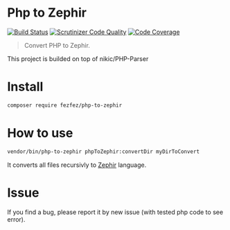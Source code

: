 Php to Zephir
=============

[![Build Status](https://travis-ci.org/fezfez/php-to-zephir.svg?branch=master)](https://travis-ci.org/fezfez/php-to-zephir)
[![Scrutinizer Code Quality](https://scrutinizer-ci.com/g/fezfez/php-to-zephir/badges/quality-score.png?b=master)](https://scrutinizer-ci.com/g/fezfez/php-to-zephir/?branch=master)
[![Code Coverage](https://scrutinizer-ci.com/g/fezfez/php-to-zephir/badges/coverage.png?b=master)](https://scrutinizer-ci.com/g/fezfez/php-to-zephir/?branch=master)

> Convert PHP to Zephir.

This project is builded on top of nikic/PHP-Parser


Install
=======

```bash
composer require fezfez/php-to-zephir
```


How to use
====

```bash
vendor/bin/php-to-zephir phpToZephir:convertDir myDirToConvert 
```
    
It converts all files recursivly to [Zephir](https://github.com/phalcon/zephir) language.

Issue
=====

If you find a bug, please report it by new issue (with tested php code to see error).
